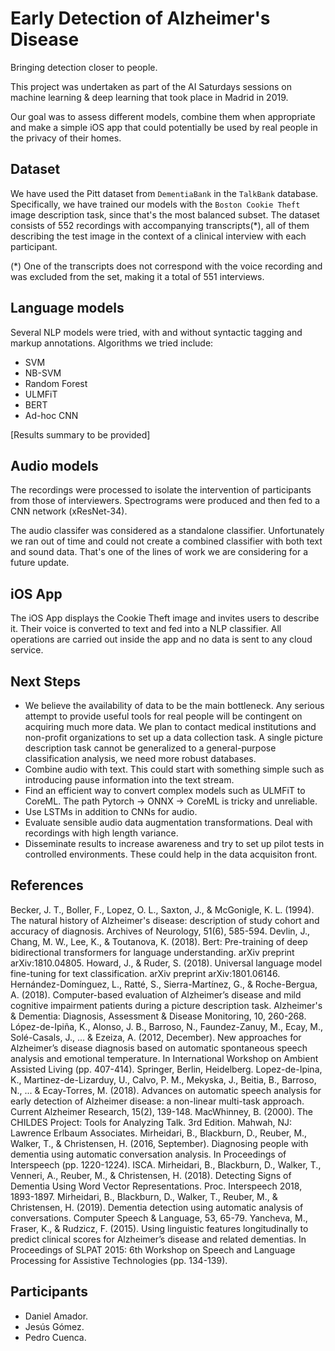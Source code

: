 # Early Detection of Alzheimer's Disease

Bringing detection closer to people.

This project was undertaken as part of the AI Saturdays sessions on machine learning & deep learning that took place in Madrid in 2019.

Our goal was to assess different models, combine them when appropriate and make a simple iOS app that could potentially be used by real people in the privacy of their homes.

## Dataset

We have used the Pitt dataset from `DementiaBank` in the `TalkBank` database. Specifically, we have trained our models with the `Boston Cookie Theft` image description task, since that's the most balanced subset.  The dataset consists of 552 recordings with accompanying transcripts(*), all of them describing the test image in the context of a clinical interview with each participant.

(*) One of the transcripts does not correspond with the voice recording and was excluded from the set, making it a total of 551 interviews.

## Language models

Several NLP models were tried, with and without syntactic tagging and markup annotations. Algorithms we tried include:

- SVM
- NB-SVM
- Random Forest
- ULMFiT
- BERT
- Ad-hoc CNN

[Results summary to be provided]

## Audio models

The recordings were processed to isolate the intervention of participants from those of interviewers. Spectrograms were produced and then fed to a CNN network (xResNet-34).

The audio classifer was considered as a standalone classifier. Unfortunately we ran out of time and could not create a combined classifier with both text and sound data. That's one of the lines of work we are considering for a future update.

## iOS App

The iOS App displays the Cookie Theft image and invites users to describe it. Their voice is converted to text and fed into a NLP classifier. All operations are carried out inside the app and no data is sent to any cloud service.

## Next Steps

- We believe the availability of data to be the main bottleneck. Any serious attempt to provide useful tools for real people will be contingent on acquiring much more data. We plan to contact medical institutions and non-profit organizations to set up a data collection task. A single picture description task cannot be generalized to a general-purpose classification analysis, we need more robust databases.
- Combine audio with text. This could start with something simple such as introducing pause information into the text stream.
- Find an efficient way to convert complex models such as ULMFiT to CoreML. The path Pytorch -> ONNX -> CoreML is tricky and unreliable.
- Use LSTMs in addition to CNNs for audio.
- Evaluate sensible audio data augmentation transformations. Deal with recordings with high length variance.
- Disseminate results to increase awareness and try to set up pilot tests in controlled environments. These could help in the data acquisiton front.

## References

Becker, J. T., Boller, F., Lopez, O. L., Saxton, J., & McGonigle, K. L. (1994). The natural history of Alzheimer's disease: description of study cohort and accuracy of diagnosis. Archives of Neurology, 51(6), 585-594.
Devlin, J., Chang, M. W., Lee, K., & Toutanova, K. (2018). Bert: Pre-training of deep bidirectional transformers for language understanding. arXiv    preprint arXiv:1810.04805.
Howard, J., & Ruder, S. (2018). Universal language model fine-tuning for text classification. arXiv preprint arXiv:1801.06146.
Hernández-Domínguez, L., Ratté, S., Sierra-Martínez, G., & Roche-Bergua, A. (2018). Computer-based evaluation of Alzheimer’s disease and mild cognitive impairment patients during a picture description task. Alzheimer's & Dementia: Diagnosis, Assessment & Disease Monitoring, 10, 260-268.
López-de-Ipiña, K., Alonso, J. B., Barroso, N., Faundez-Zanuy, M., Ecay, M., Solé-Casals, J., ... & Ezeiza, A. (2012, December). New approaches for Alzheimer’s disease diagnosis based on automatic spontaneous speech analysis and emotional temperature. In International Workshop on Ambient Assisted Living (pp. 407-414). Springer, Berlin, Heidelberg.
Lopez-de-Ipina, K., Martinez-de-Lizarduy, U., Calvo, P. M., Mekyska, J., Beitia, B., Barroso, N., ... & Ecay-Torres, M. (2018). Advances on automatic speech analysis for early detection of Alzheimer disease: a non-linear multi-task approach. Current Alzheimer Research, 15(2), 139-148.
MacWhinney, B. (2000). The CHILDES Project: Tools for Analyzing Talk. 3rd Edition. Mahwah, NJ: Lawrence Erlbaum Associates.
Mirheidari, B., Blackburn, D., Reuber, M., Walker, T., & Christensen, H. (2016, September). Diagnosing people with dementia using automatic conversation analysis. In Proceedings of Interspeech (pp. 1220-1224). ISCA.
Mirheidari, B., Blackburn, D., Walker, T., Venneri, A., Reuber, M., & Christensen, H. (2018). Detecting Signs of Dementia Using Word Vector Representations. Proc. Interspeech 2018, 1893-1897.
Mirheidari, B., Blackburn, D., Walker, T., Reuber, M., & Christensen, H. (2019). Dementia detection using automatic analysis of conversations. Computer Speech & Language, 53, 65-79.
Yancheva, M., Fraser, K., & Rudzicz, F. (2015). Using linguistic features longitudinally to predict clinical scores for Alzheimer’s disease and related dementias. In Proceedings of SLPAT 2015: 6th Workshop on Speech and Language Processing for Assistive Technologies (pp. 134-139).


## Participants

- Daniel Amador.
- Jesús Gómez.
- Pedro Cuenca.

